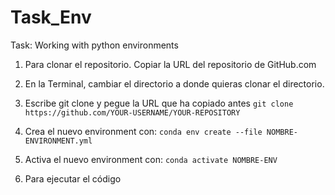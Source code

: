 # Task_Env
Task: Working with python environments

1. Para clonar el repositorio. Copiar la URL del repositorio de GitHub.com

2. En la Terminal, cambiar el directorio a donde quieras clonar el directorio. 

3. Escribe git clone  y pegue la URL que ha copiado antes
`git clone https://github.com/YOUR-USERNAME/YOUR-REPOSITORY`


4. Crea el nuevo environment con: 
`conda env create --file NOMBRE-ENVIRONMENT.yml`


5. Activa el nuevo environment con: 
`conda activate NOMBRE-ENV` 


6. Para ejecutar el código
	
	
